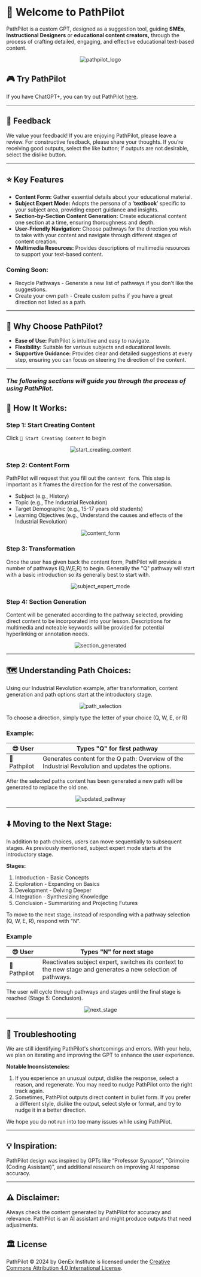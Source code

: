 # 👋 Welcome to PathPilot

PathPilot is a custom GPT, designed as a suggestion tool, guiding **SMEs**, **Instructional Designers** or **educational content creators,** through the process of crafting detailed, engaging, and effective educational text-based content.  

<div align="center">
  <img src="assets/pathpilot_logo.png" alt="pathpilot_logo">
</div>

## 🎮 Try PathPilot

If you have ChatGPT+, you can try out PathPilot [here](https://chatgpt.com/g/g-hnIPy5e0Z-pathpilot).

---

## 💬 Feedback

We value your feedback! If you are enjoying PathPilot, please leave a review. For constructive feedback, please share your thoughts. If you’re receiving good outputs, select the like button; if outputs are not desirable, select the dislike button.

---

## ⭐ Key Features

- **Content Form:** Gather essential details about your educational material.
- **Subject Expert Mode:** Adopts the persona of a ‘**textbook**’ specific to your subject area, providing expert guidance and insights.
- **Section-by-Section Content Generation:** Create educational content one section at a time, ensuring thoroughness and depth.
- **User-Friendly Navigation:** Choose pathways for the direction you wish to take with your content and navigate through different stages of content creation.
- **Multimedia Resources:** Provides descriptions of multimedia resources to support your text-based content.

### Coming Soon:

- Recycle Pathways - Generate a new list of pathways if you don't like the suggestions.
- Create your own path - Create custom paths if you have a great direction not listed as a path.

---

## 🤔 Why Choose PathPilot?

- **Ease of Use:** PathPilot is intuitive and easy to navigate.
- **Flexibility:** Suitable for various subjects and educational levels.
- **Supportive Guidance:** Provides clear and detailed suggestions at every step, ensuring you can focus on steering the direction of the content.

---

### ***The following sections will guide you through the process of using PathPilot.***

## 🔨 How It Works:

### **Step 1: Start Creating Content**

Click `🌟 Start Creating Content` to begin

<div align="center">
  <img src="assets/start_creating_content.jpg" alt="start_creating_content">
</div>

### **Step 2: Content Form**

PathPilot will request that you fill out the `content form`. This step is important as it frames the direction for the rest of the conversation.

- Subject (e.g., History)
- Topic (e.g., The Industrial Revolution)
- Target Demographic (e.g., 15-17 years old students)
- Learning Objectives (e.g., Understand the causes and effects of the Industrial Revolution)

<div align="center">
  <img src="assets/content_form.jpg" alt="content_form">
</div>

### **Step 3: Transformation**

Once the user has given back the content form, PathPilot will provide a number of pathways (Q,W,E,R) to begin. Generally the "Q" pathway will start with a basic introduction so its generally  best to start with. 

<div align="center">
  <img src="assets/subject_expert_mode.jpg" alt="subject_expert_mode">
</div>


### **Step 4: Section Generation**

Content will be generated according to the pathway selected, providing direct content to be incorporated into your lesson. Descriptions for multimedia and noteable keywords will be provided for potential hyperlinking or annotation needs.  

<div align="center">
  <img src="assets/section_generated.jpg" alt="section_generated">
</div>

---

## 🗺️ Understanding Path Choices:

Using our Industrial Revolution example, after transformation, content generation and path options start at the introductory stage.

<div align="center">
  <img src="assets/path_selection.jpg" alt="path_selection">
</div>

To choose a direction, simply type the letter of your choice (Q, W, E, or R) 

### Example:

| 😎 User | Types "Q" for first pathway |
| --- | --- |
| 🤖 Pathpilot  | Generates content for the Q path: Overview of the Industrial Revolution and updates the options. |

After the selected paths content has been generated a new path will be generated to replace the old one. 

<div align="center">
  <img src="assets/updated_pathway.jpg" alt="updated_pathway">
</div>

---

## ⬇️ Moving to the Next Stage:

In addition to path choices, users can move sequentially to subsequent stages. As previously mentioned, subject expert mode starts at the introductory stage.

**Stages:**

1. Introduction - Basic Concepts
2. Exploration - Expanding on Basics
3. Development - Delving Deeper
4. Integration - Synthesizing Knowledge
5. Conclusion - Summarizing and Projecting Futures

To move to the next stage, instead of responding with a pathway selection (Q, W, E, R), respond with "N".

### Example

| 😎 User | Types "N" for next stage |
| --- | --- |
| 🤖 Pathpilot  | Reactivates subject expert, switches its context to the new stage and generates a new selection of pathways.  |

The user will cycle through pathways and stages until the final stage is reached (Stage 5: Conclusion).

<div align="center">
  <img src="assets/next_stage.jpg" alt="next_stage">
</div>

---

## 🧰 Troubleshooting

We are still identifying PathPilot's shortcomings and errors. With your help, we plan on iterating and improving the GPT to enhance the user experience.

**Notable Inconsistencies:**

1. If you experience an unusual output, dislike the response, select a reason, and regenerate. You may need to nudge PathPilot onto the right track again.
2. Sometimes, PathPilot outputs direct content in bullet form. If you prefer a different style, dislike the output, select style or format, and try to nudge it in a better direction.

We hope you do not run into too many issues while using PathPilot.

---

## 💡 Inspiration:

PathPilot design was inspired by GPTs like “Professor Synapse”, "Grimoire (Coding Assistant)", and additional research on improving AI response accuracy.

---

## ⚠️ Disclaimer:

Always check the content generated by PathPilot for accuracy and relevance. PathPilot is an AI assistant and might produce outputs that need adjustments.

## 🏛️ License

PathPilot © 2024 by GenEx Institute is licensed under the [Creative Commons Attribution 4.0 International License](https://creativecommons.org/licenses/by/4.0/).

